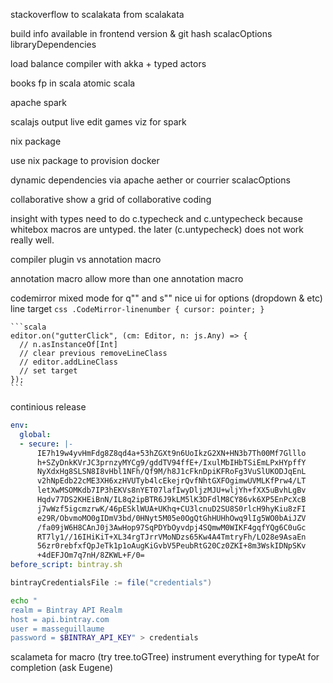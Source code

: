 stackoverflow
  to scalakata
  from scalakata

build info available in frontend
  version & git hash
  scalacOptions
  libraryDependencies

load balance compiler with akka + typed actors

books
  fp in scala
  atomic scala

apache spark

scalajs output
  live edit games
  viz for spark

nix package

use nix package to provision docker

dynamic dependencies
  via apache aether or courrier
  scalacOptions

collaborative
  show a grid of collaborative coding

insight with types
  need to do c.typecheck and c.untypecheck because whitebox macros are untyped.
  the later (c.untypecheck) does not work really well.

compiler plugin vs annotation macro

annotation macro
  allow more than one annotation macro

codemirror 
  mixed mode for q"" and s""
  nice ui for options (dropdown & etc)
  line target
    ```css
    .CodeMirror-linenumber {
      cursor: pointer;
    }
    ```

    ```scala
    editor.on("gutterClick", (cm: Editor, n: js.Any) => {
      // n.asInstanceOf[Int]
      // clear previous removeLineClass
      // editor.addLineClass
      // set target
    });
    ```

continious release
  ```yaml
  env: 
    global: 
    - secure: |-
        IE7h19w4yvHmFdg8Z8qd4a+53hZGXt9n6UoIkzG2XN+HN3b7Th00Mf7Glllo
        h+SZyDnkKVrJC3prnzyMYCg9/gddTV94ffE+/IxulMbIHbTSiEmLPxHYpffY
        NyXdxHg8SLSN8I8vHbl1NFh/Qf9M/h8J1cFknDpiKFRoFg3VuSlUKODJqEnL
        v2hNpEdb22cME3XH6xzHVUTyb4lcEkejrQvfNhtGXFOgimwUVMLKfPrw4/LT
        letXwMSOMKdb7IP3hEKVs8nYET07lafIwyDljzMJU+wljYh+fXX5uBvhLgBv
        Hqdv77DS2KHEiBnN/IL8q2ipBTR6J9kLM5lK3DFdlM8CY86vk6XP5EnPcXcB
        j7wWzf5igcmzrwK/46pESklWUA+UKhq+CU3lcnuD2SU8S0rlcH9hyKiu8zFI
        e29R/ObvmoMO0gIDmV3bd/0HNyt5M05e0OgQtGhHUHhOwq9lIg5WO0bAiJZV
        /fa09jW6H8CAnJ0j3AwHop97SqPDYbOyvdpj4SQmwM0WIKF4gqfYQg6C0uGc
        RT7ly1//16IHiKiT+XL34rgTJrrVMoNDzs65Kw4A4TmtryFh/LO28e9AsaEn
        56zr0rebfxfQpJeTk1p1oAugKiGvbV5PeubRtG20Cz0ZKI+8m3WskIDNpSKv
        +4dEFJOm7q7nH/8ZKWL+F/0=
  before_script: bintray.sh
  ```

  ```scala
  bintrayCredentialsFile := file("credentials")
  ```

  ```bash
  echo "
  realm = Bintray API Realm
  host = api.bintray.com
  user = masseguillaume
  password = $BINTRAY_API_KEY" > credentials
  ```
 
scalameta
  for macro (try tree.toGTree)
  instrument everything
  for typeAt
  for completion (ask Eugene)